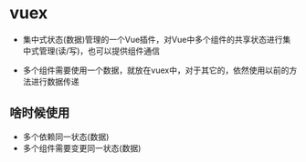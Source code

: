 # vuex
- 集中式状态(数据)管理的一个Vue插件，对Vue中多个组件的共享状态进行集中式管理(读/写)，也可以提供组件通信

- 多个组件需要使用一个数据，就放在vuex中，对于其它的，依然使用以前的方法进行数据传递

## 啥时候使用
- 多个依赖同一状态(数据)
- 多个组件需要变更同一状态(数据)
